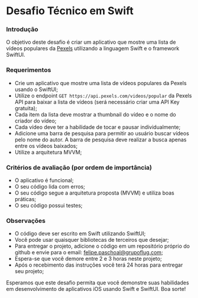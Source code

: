 # Desafio Técnico em Swift

### Introdução
O objetivo deste desafio é criar um aplicativo que mostre uma lista de vídeos populares da [Pexels](https://www.pexels.com/api/) utilizando a linguagem Swift e o framework SwiftUI. 

### Requerimentos
- Crie um aplicativo que mostre uma lista de vídeos populares da Pexels usando o SwiftUI;
- Utilize o endpoint `GET https://api.pexels.com/videos/popular` da Pexels API para baixar a lista de vídeos (será necessário criar uma API Key gratuita);
- Cada item da lista deve mostrar a thumbnail do vídeo e o nome do criador do vídeo;
- Cada vídeo deve ter a habilidade de tocar e pausar individualmente;
- Adicione uma barra de pesquisa para permitir ao usuário buscar vídeos pelo nome do autor. A barra de pesquisa deve realizar a busca apenas entre os vídeos baixados;
- Utilize a arquitetura MVVM;

### Critérios de avaliação (por ordem de importância)
- O aplicativo é funcional;
- O seu código lida com erros;
- O seu código segue a arquitetura proposta (MVVM) e utiliza boas práticas;
- O seu código possui testes;

### Observações
- O código deve ser escrito em Swift utilizando SwiftUI;
- Você pode usar quaisquer bibliotecas de terceiros que desejar;
- Para entregar o projeto, adicione o código em um repositório próprio do github e envie para o email: felipe.paschoal@grupoflug.com;
- Espera-se que você demore entre 2 e 3 horas neste projeto;
- Após o recebimento das instruções você terá 24 horas para entregar seu projeto;

Esperamos que este desafio permita que você demonstre suas habilidades em desenvolvimento de aplicativos iOS usando Swift e SwiftUI. Boa sorte!
